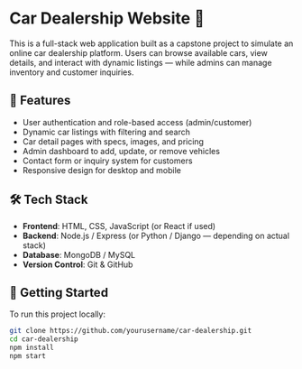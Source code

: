 # Car Dealership Website 🚗

This is a full-stack web application built as a capstone project to simulate an online car dealership platform. Users can browse available cars, view details, and interact with dynamic listings — while admins can manage inventory and customer inquiries.

## 🌟 Features

- User authentication and role-based access (admin/customer)
- Dynamic car listings with filtering and search
- Car detail pages with specs, images, and pricing
- Admin dashboard to add, update, or remove vehicles
- Contact form or inquiry system for customers
- Responsive design for desktop and mobile

## 🛠️ Tech Stack

- **Frontend**: HTML, CSS, JavaScript (or React if used)
- **Backend**: Node.js / Express (or Python / Django — depending on actual stack)
- **Database**: MongoDB / MySQL
- **Version Control**: Git & GitHub

## 🚀 Getting Started

To run this project locally:

```bash
git clone https://github.com/yourusername/car-dealership.git
cd car-dealership
npm install
npm start
